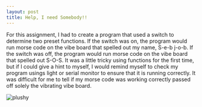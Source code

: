 ```yaml
---
layout: post
title: Help, I need Somebody!!
---
```


For this assignment, I had to create a program that used a switch to determine two preset functions. If the switch was on, the program would run morse code on the vibe board that spelled out my name, S-e-b j-o-b. If the switch was off, the program would run morse code on the vibe board that spelled out S-O-S. It was a little tricky using functions for the first time, but if I could give a hint to myself, I would remind myself to check my program usings light or serial monitor to ensure that it is running correctly. It was difficult for me to tell if my morse code was working correctly passed off solely the vibrating vibe board. 

![plushy](/img/DSC_1681.JPG)
